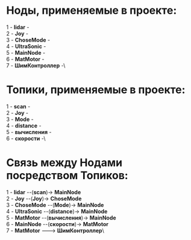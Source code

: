 # Ноды, применяемые в проекте:
1 - **lidar** -\
2 - **Joy** -\
3 - **ChoseMode** -\
4 - **UltraSonic** -\
5 - **MainNode** -\
6 - **MatMotor** -\
7 - **ШимКонтроллер** -\

# Топики, применяемые в проекте:
1 - **scan** -\
2 - **Joy** -\
3 - **Mode** -\
4 - **distance** -\
5 - **вычисления** -\
6 - **скорости** -\

# Связь между Нодами посредством Топиков:
1 - **lidar** --(**scan**)-> **MainNode**\
2 - **Joy** --(**Joy**)-> **ChoseMode**\
3 - **ChoseMode** --(**Mode**)-> **MainNode**\
4 - **UltraSonic** --(**distance**)-> **MainNode**\
5 - **MatMotor** --(**вычисления**)-> **MainNode**\
6 - **MainNode** --(**скорости**)-> **MatMotor**\
7 - **MatMotor** ---> **ШимКонтроллер**\
